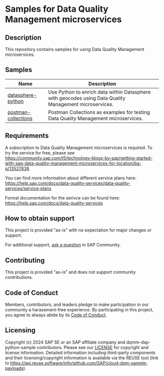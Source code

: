 
# Samples for Data Quality Management microservices

## Description

This repository contains samples for using Data Quality Management microservices.

## Samples

| Name | Description |
| ---- | ----------- |
| [datasphere-python](datasphere-python) | Use Python to enrich data within Datasphere with geocodes using Data Quality Management microservices. |
| [postman-collections](postman-collections) | Postman Collections as examples for testing Data Quality Management microservices. |


## Requirements

A subscription to Data Quality Management microservices is required. To try the service for free, please see https://community.sap.com/t5/technology-blogs-by-sap/getting-started-with-sap-data-quality-management-microservices-for-location/ba-p/13527838.

You can find more information about different service plans here:
https://help.sap.com/docs/data-quality-services/data-quality-services/service-plans

Formal documentation for the serivce can be found here: https://help.sap.com/docs/data-quality-services

## How to obtain support

This project is provided "as-is" with no expectation for major changes or support.

For additional support, [ask a question](https://answers.sap.com/questions/ask.html) in SAP Community. 

## Contributing

This project is provided "as-is" and does not support community contributions.

## Code of Conduct

Members, contributors, and leaders pledge to make participation in our community a harassment-free experience. By participating in this project, you agree to always abide by its [Code of Conduct](https://github.com/SAP/.github/blob/main/CODE_OF_CONDUCT.md).

## Licensing

Copyright (c) 2024 SAP SE or an SAP affiliate company and dqmm-dsp-python-sample contributors. Please see our [LICENSE](/LICENSE) for copyright and license information. Detailed information including third-party components and their licensing/copyright information is available via the REUSE tool (link to https://api.reuse.software/info/github.com/SAP/cloud-dqm-sample-payloads).

